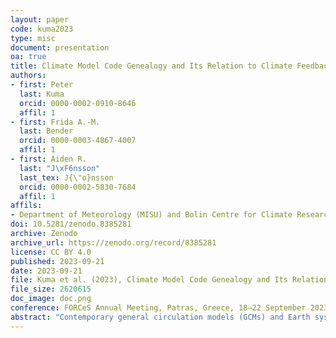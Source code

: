 ```yaml
---
layout: paper
code: kuma2023
type: misc
document: presentation
oa: true
title: Climate Model Code Genealogy and Its Relation to Climate Feedbacks and Sensitivity
authors:
- first: Peter
  last: Kuma
  orcid: 0000-0002-0910-8646
  affil: 1
- first: Frida A.-M.
  last: Bender
  orcid: 0000-0003-4867-4007
  affil: 1
- first: Aiden R.
  last: "J\xF6nsson"
  last_tex: J{\"o}nsson
  orcid: 0000-0002-5830-7684
  affil: 1
affils:
- Department of Meteorology (MISU) and Bolin Centre for Climate Research, Stockholm University, Stockholm, Sweden
doi: 10.5281/zenodo.8385281
archive: Zenodo
archive_url: https://zenodo.org/record/8385281
license: CC BY 4.0
published: 2023-09-21
date: 2023-09-21
file: Kuma et al. (2023), Climate Model Code Genealogy and Its Relation to Climate Feedbacks and Sensitivity.pdf
file_size: 2620615
doc_image: doc.png
conference: FORCeS Annual Meeting, Patras, Greece, 18–22 September 2023
abstract: "Contemporary general circulation models (GCMs) and Earth system models (ESMs) are developed by a large number of modeling groups globally. They use a wide range of representations of physical processes, allowing for structural (code) uncertainty to be partially quantified with multi-model ensembles (MMEs). Many models in the MMEs of the Coupled Model Intercomparison Project (CMIP) have a common development history due to sharing of code and schemes. This makes their projections statistically dependent and introduces biases in MME statistics. Previous research has focused on model output and code dependence, and model code genealogy of CMIP models has not been fully analyzed. We present a full reconstruction of CMIP3, CMIP5 and CMIP6 code genealogy of 167 atmospheric models, GCMs, and ESMs (of which 114 participated in CMIP) based on the available literature, with a focus on the atmospheric component and atmospheric physics. We identify 12 main model families. We propose family and code weighting methods designed to reduce the effect of model structural dependence in MMEs. We analyze weighted effective climate sensitivity (ECS), climate feedbacks, forcing, and global mean near-surface air temperature, and how they differ by model family. Models in the same family often have similar climate properties. We show that weighting can partially reconcile differences in ECS and cloud feedbacks between CMIP5 and CMIP6. The results can help in understanding structural dependence between CMIP models, and the proposed code and family weighting methods can be used in MME assessments to ameliorate model structural sampling biases."
---
```


